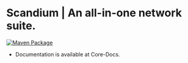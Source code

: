 # Scandium | An all-in-one network suite.
[![Maven Package](https://github.com/GrowlyX/Core/actions/workflows/maven-publish.yml/badge.svg?event=deployment_status)](https://github.com/GrowlyX/Core/actions/workflows/maven-publish.yml)  


- Documentation is available at Core-Docs.
